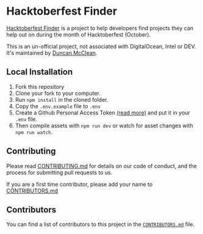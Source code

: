 # Hacktoberfest Finder

[Hacktoberfest Finder](https://hacktoberfest-finder.netlify.app/) is a project to help developers find projects they can help out on during the month of Hacktoberfest (October).

This is an un-official project, not associated with DigitalOcean, Intel or DEV. It's maintained by [Duncan McClean](https://duncanm.dev).

## Local Installation

1. Fork this repository
2. Clone your fork to your computer.
3. Run `npm install` in the cloned folder.
4. Copy the `.env.example` file to `.env`
5. Create a Github Personal Access Token [(read more)](https://docs.github.com/en/free-pro-team@latest/github/authenticating-to-github/creating-a-personal-access-token) and put it in your `.env` file.
5. Then compile assets with `npm run dev` or watch for asset changes with `npm run watch`.

## Contributing

Please read [CONTRIBUTING.md](https://github.com/hacktoberfest-finder/hacktoberfest-finder/blob/master/CONTRIBUTING.md) for details on our code of conduct, and the process for submitting pull requests to us.

If you are a first time contributor, please add your name to [CONTRIBUTORS.md](https://github.com/hacktoberfest-finder/hacktoberfest-finder/blob/master/CONTRIBUTORS.md)

## Contributors

You can find a list of contributors to this project in the [`CONTRIBUTORS.md`](https://github.com/hacktoberfest-finder/hacktoberfest-finder/blob/master/CONTRIBUTORS.md) file.
